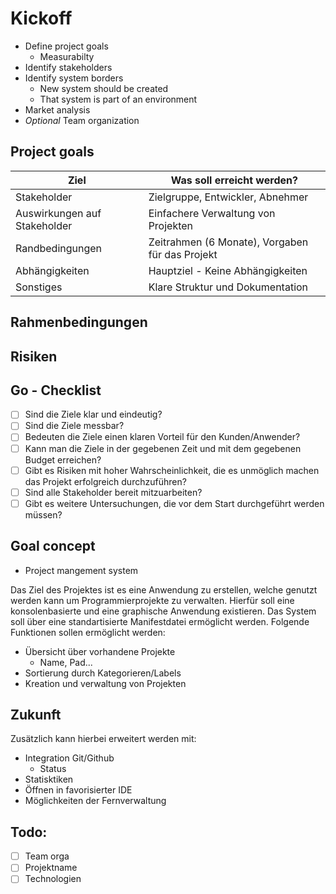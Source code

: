 # Kickoff

- Define project goals
  - Measurabilty
- Identify stakeholders
- Identify system borders
  - New system should be created
  - That system is part of an environment
- Market analysis
- _Optional_ Team organization

## Project goals

| Ziel                         | Was soll erreicht werden?                       |
| ---------------------------- | ----------------------------------------------- |
| Stakeholder                  | Zielgruppe, Entwickler, Abnehmer                |
| Auswirkungen auf Stakeholder | Einfachere Verwaltung von Projekten             |
| Randbedingungen              | Zeitrahmen (6 Monate), Vorgaben für das Projekt |
| Abhängigkeiten               | Hauptziel - Keine Abhängigkeiten                |
| Sonstiges                    | Klare Struktur und Dokumentation                |

## Rahmenbedingungen

## Risiken

## Go - Checklist

- [ ] Sind die Ziele klar und eindeutig?
- [ ] Sind die Ziele messbar?
- [ ] Bedeuten die Ziele einen klaren Vorteil für den Kunden/Anwender?
- [ ] Kann man die Ziele in der gegebenen Zeit und mit dem gegebenen Budget erreichen?
- [ ] Gibt es Risiken mit hoher Wahrscheinlichkeit, die es unmöglich machen das Projekt erfolgreich durchzuführen?
- [ ] Sind alle Stakeholder bereit mitzuarbeiten?
- [ ] Gibt es weitere Untersuchungen, die vor dem Start durchgeführt werden müssen?

## Goal concept

- Project mangement system

Das Ziel des Projektes ist es eine Anwendung zu erstellen, welche genutzt werden kann um Programmierprojekte
zu verwalten. Hierfür soll eine konsolenbasierte und eine graphische Anwendung existieren.
Das System soll über eine standartisierte Manifestdatei ermöglicht werden.
Folgende Funktionen sollen ermöglicht werden:

- Übersicht über vorhandene Projekte
  - Name, Pad...
- Sortierung durch Kategorieren/Labels
- Kreation und verwaltung von Projekten

## Zukunft

Zusätzlich kann hierbei erweitert werden mit:

- Integration Git/Github
  - Status
- Statisktiken
- Öffnen in favorisierter IDE
- Möglichkeiten der Fernverwaltung

## Todo:

- [ ] Team orga
- [ ] Projektname
- [ ] Technologien
